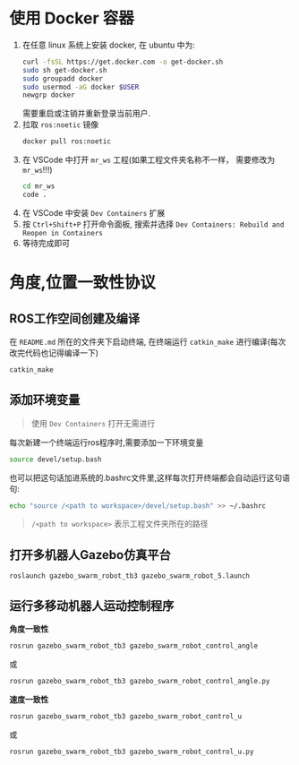 # 使用 Docker 容器

1. 在任意 linux 系统上安装 docker, 在 ubuntu 中为:
   ```sh
   curl -fsSL https://get.docker.com -o get-docker.sh
   sudo sh get-docker.sh
   sudo groupadd docker
   sudo usermod -aG docker $USER
   newgrp docker
   ```
   需要重启或注销并重新登录当前用户.
2. 拉取 `ros:noetic` 镜像
   ```sh
   docker pull ros:noetic
   ```
3. 在 VSCode 中打开 `mr_ws` 工程(如果工程文件夹名称不一样， 需要修改为 `mr_ws`!!!)
   ```sh
   cd mr_ws
   code .
   ```
4. 在 VSCode 中安装 `Dev Containers` 扩展
5. 按 `Ctrl+Shift+P` 打开命令面板, 搜索并选择 `Dev Containers: Rebuild and Reopen in Containers`
6. 等待完成即可

# 角度,位置一致性协议

## ROS工作空间创建及编译
在 `README.md` 所在的文件夹下启动终端, 在终端运行 `catkin_make` 进行编译(每次改完代码也记得编译一下)
```sh
catkin_make
```
## 添加环境变量
> 使用 `Dev Containers` 打开无需进行

每次新建一个终端运行ros程序时,需要添加一下环境变量
```sh
source devel/setup.bash
```
也可以把这句话加进系统的.bashrc文件里,这样每次打开终端都会自动运行这句语句:
```sh
echo "source /<path to workspace>/devel/setup.bash" >> ~/.bashrc
```
> `/<path to workspace>` 表示工程文件夹所在的路径

## 打开多机器人Gazebo仿真平台
```
roslaunch gazebo_swarm_robot_tb3 gazebo_swarm_robot_5.launch
```

## 运行多移动机器人运动控制程序
**角度一致性**
```sh
rosrun gazebo_swarm_robot_tb3 gazebo_swarm_robot_control_angle
```
或
```sh
rosrun gazebo_swarm_robot_tb3 gazebo_swarm_robot_control_angle.py
```

**速度一致性**
```sh
rosrun gazebo_swarm_robot_tb3 gazebo_swarm_robot_control_u
```
或
```sh
rosrun gazebo_swarm_robot_tb3 gazebo_swarm_robot_control_u.py
```